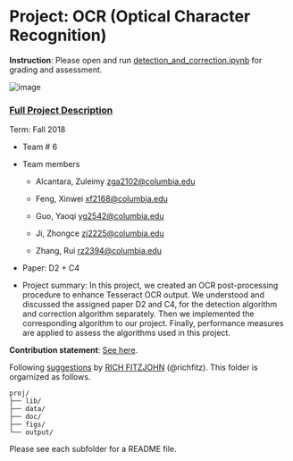 # Project: OCR (Optical Character Recognition) 

**Instruction**: Please open and run [detection_and_correction.ipynb](detection_and_correction.ipynb) for grading and assessment.

![image](figs/intro.png)

### [Full Project Description](doc/project4_desc.md)

Term: Fall 2018

+ Team # 6
+ Team members
	
	+  Alcantara, Zuleimy zga2102@columbia.edu
	
	+  Feng, Xinwei  xf2168@columbia.edu
	
	+  Guo, Yaoqi  yg2542@columbia.edu
	
	+  Ji, Zhongce  zj2225@columbia.edu
	
	+  Zhang, Rui  rz2394@columbia.edu
	
+ Paper: D2 + C4
+ Project summary: In this project, we created an OCR post-processing procedure to enhance Tesseract OCR output. We understood and discussed the assigned paper D2 and C4, for the detection algorithm and correction algorithm separately. Then we implemented the corresponding algorithm to our project. Finally, performance measures are applied to assess the algorithms used in this project.

**Contribution statement**: [See here](doc/a_note_on_contributions.md).

Following [suggestions](http://nicercode.github.io/blog/2013-04-05-projects/) by [RICH FITZJOHN](http://nicercode.github.io/about/#Team) (@richfitz). This folder is orgarnized as follows.

```
proj/
├── lib/
├── data/
├── doc/
├── figs/
└── output/
```

Please see each subfolder for a README file.
